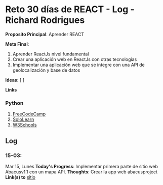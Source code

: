 # Reto 30 días de REACT - Log - Richard Rodrigues

**Proposito Principal**: Aprender REACT

**Meta Final**:
1) Aprender ReactJs nivel fundamental
2) Crear una aplicación web en ReactJs con otras tecnologías
3) Implementar una aplicación web que se integre con una API de geolocalización y base de datos

**Ideas:** 
  [         ]

**Links**
### Python
1. [FreeCodeCamp](https://www.freecodecamp.org/)
2. [SoloLearn](https://www.sololearn.com/learning/1073)
3. [W3Schools](https://www.w3schools.com/python/default.asp)


## Log

### 15-03:
Mar 15, Lunes
**Today's Progress**: Implementar primera parte de sitio web Abacusv1.1 con un mapa API.
**Thoughts**: Crear la app web abacusproject
**Link(s) to** [sitio](https://rich1n.github.io/abacus/index.html)



